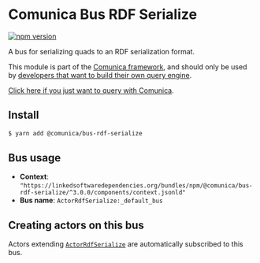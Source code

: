 # Comunica Bus RDF Serialize

[![npm version](https://badge.fury.io/js/%40comunica%2Fbus-rdf-serialize.svg)](https://www.npmjs.com/package/@comunica/bus-rdf-serialize)

A bus for serializing quads to an RDF serialization format.

This module is part of the [Comunica framework](https://github.com/comunica/comunica),
and should only be used by [developers that want to build their own query engine](https://comunica.dev/docs/modify/).

[Click here if you just want to query with Comunica](https://comunica.dev/docs/query/).

## Install

```bash
$ yarn add @comunica/bus-rdf-serialize
```

## Bus usage

* **Context**: `"https://linkedsoftwaredependencies.org/bundles/npm/@comunica/bus-rdf-serialize/^3.0.0/components/context.jsonld"`
* **Bus name**: `ActorRdfSerialize:_default_bus`

## Creating actors on this bus

Actors extending [`ActorRdfSerialize`](https://comunica.github.io/comunica/classes/_comunica_bus_rdf_serialize.ActorRdfSerialize.html) are automatically subscribed to this bus.

